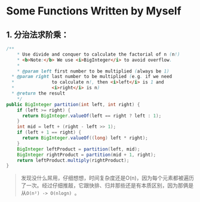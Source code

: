 # Some Functions Written by Myself

## 1. 分治法求阶乘：

```java
/**
	* Use divide and conquer to calculate the factorial of n (n!)
	* <b>Note:</b> We use <i>BigInteger</i> to avoid overflow.
	* 
	* @param left first number to be multiplied (always be 1)
  * @param right last number to be multiplied (e.g. if we need
  *              to calculate n!, then <i>left</i> is 1 and
  *              <i>right</i> is n)
  * @return the result
	*/
public BigInteger partition(int left, int right) {
    if (left >= right) {
      return BigInteger.valueOf(left == right ? left : 1);
    }
    int mid = left + (right - left >> 1);
    if (left + 1 == right) {
      return BigInteger.valueOf((long) left * right);
    }
    BigInteger leftProduct = partition(left, mid);
    BigInteger rightProduct = partition(mid + 1, right);
    return leftProduct.multiply(rightProduct);
}
```

> 发现没什么屌用，仔细想想，时间复杂度还是O(n)，因为每个元素都被遍历了一次。经过仔细推敲，它跟快排、归并那些还是有本质区别，因为那俩是从`O(n²) -> O(nlogn) `。
